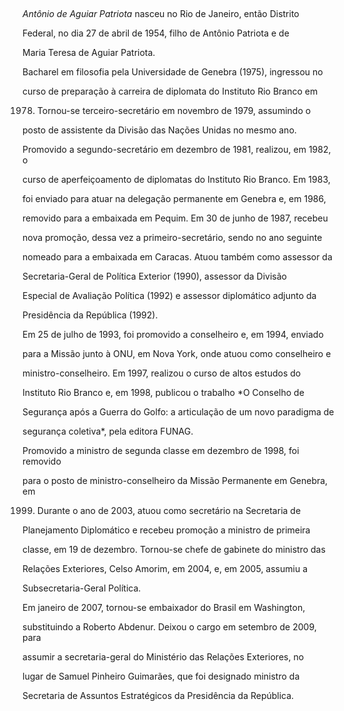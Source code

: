 

 



*Antônio de Aguiar Patriota* nasceu no Rio de Janeiro, então Distrito

Federal, no dia 27 de abril de 1954, filho de Antônio Patriota e de

Maria Teresa de Aguiar Patriota.



Bacharel em filosofia pela Universidade de Genebra (1975), ingressou no

curso de preparação à carreira de diplomata do Instituto Rio Branco em

1978. Tornou-se terceiro-secretário em novembro de 1979, assumindo o

posto de assistente da Divisão das Nações Unidas no mesmo ano.



Promovido a segundo-secretário em dezembro de 1981, realizou, em 1982, o

curso de aperfeiçoamento de diplomatas do Instituto Rio Branco. Em 1983,

foi enviado para atuar na delegação permanente em Genebra e, em 1986,

removido para a embaixada em Pequim. Em 30 de junho de 1987, recebeu

nova promoção, dessa vez a primeiro-secretário, sendo no ano seguinte

nomeado para a embaixada em Caracas. Atuou também como assessor da

Secretaria-Geral de Política Exterior (1990), assessor da Divisão

Especial de Avaliação Política (1992) e assessor diplomático adjunto da

Presidência da República (1992).



Em 25 de julho de 1993, foi promovido a conselheiro e, em 1994, enviado

para a Missão junto à ONU, em Nova York, onde atuou como conselheiro e

ministro-conselheiro. Em 1997, realizou o curso de altos estudos do

Instituto Rio Branco e, em 1998, publicou o trabalho *O Conselho de

Segurança após a Guerra do Golfo: a articulação de um novo paradigma de

segurança coletiva*, pela editora FUNAG.



Promovido a ministro de segunda classe em dezembro de 1998, foi removido

para o posto de ministro-conselheiro da Missão Permanente em Genebra, em

1999. Durante o ano de 2003, atuou como secretário na Secretaria de

Planejamento Diplomático e recebeu promoção a ministro de primeira

classe, em 19 de dezembro. Tornou-se chefe de gabinete do ministro das

Relações Exteriores, Celso Amorim, em 2004, e, em 2005, assumiu a

Subsecretaria-Geral Política.



Em janeiro de 2007, tornou-se embaixador do Brasil em Washington,

substituindo a Roberto Abdenur. Deixou o cargo em setembro de 2009, para

assumir a secretaria-geral do Ministério das Relações Exteriores, no

lugar de Samuel Pinheiro Guimarães, que foi designado ministro da

Secretaria de Assuntos Estratégicos da Presidência da República.



 



